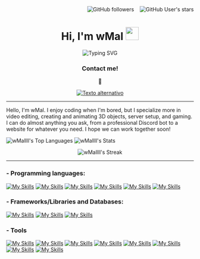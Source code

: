 <div style="text-align: right;">
    <img alt="GitHub followers" src="https://img.shields.io/github/followers/wMallll?style=social">
    &nbsp;&nbsp;
    <img alt="GitHub User's stars" src="https://img.shields.io/github/stars/wMallll?style=social">
</div>

<h1 align="center"><b>Hi, I'm wMal </b><img src="https://media.giphy.com/media/hvRJCLFzcasrR4ia7z/giphy.gif" width="35"></h1>
<!--  -->
<p align="center">
<img src="https://readme-typing-svg.demolab.com?font=Fira+Code&weight=100&size=24&pause=1000&random=false&width=570&lines=%E3%85%A4%E3%85%A4%E3%85%A4%E3%85%A4%E2%80%8E%E2%80%8E%E2%80%8E+%E2%80%8E%E2%80%8E++%E2%80%8E+%E2%80%8E++%E2%80%8E+%E2%80%8E%E2%80%8E+%E2%80%8E%E2%80%8E%E2%80%8E+Video+Editor+%F0%9F%8E%A5;%E3%85%A4%E3%85%A4%E3%85%A4%E3%85%A4%E2%80%8E+%E2%80%8E+%E2%80%8E+%E2%80%8E++%E2%80%8E+%E2%80%8E%E2%80%8E++%E2%80%8E%E2%80%8ECode+Creator+%F0%9F%92%BB;%E2%80%8E%E2%80%8E++%E2%80%8E+%E2%80%8E++%E2%80%8E+%E2%80%8E%E2%80%8E+%E2%80%8E+%E2%80%8E+Tech+%26+Creativity+Enthusiast+%F0%9F%9A%80;%E3%85%A4%E3%85%A4%E3%85%A4%E3%85%A4%E2%80%8E+%E2%80%8E+%E2%80%8E+Open+Source+Contributor+%F0%9F%A4%9D;Expert+in+Minecraft+server+configuration+%E2%9B%8F%EF%B8%8F" alt="Typing SVG" />
</p>
<p align="center">
<h3 align="center"><b>Contact me! </b></h3>
<p align="center">🔽</p>
<p align="center">
  <a href="https://discord.gg/wMal">
    <img src="https://dcbadge.vercel.app/api/shield/404404699022753792?style=flat&theme=clean&compact=true" alt="Texto alternativo">
  </a>
</p>
<hr>

Hello, I'm wMal. I enjoy coding when I'm bored, but I specialize more in video editing, creating and animating 3D objects, server setup, and gaming. I can do almost anything you ask, from a professional Discord bot to a website for whatever you need. I hope we can work together soon!

![wMallll's Top Languages](https://github-readme-stats.vercel.app/api/top-langs/?username=wMallll&theme=radical&show_icons=true&hide_border=false&layout=compact) ![wMallll's Stats](https://github-readme-stats.vercel.app/api?username=wMallll&theme=radical&show_icons=true&hide_border=false&count_private=true)
<p align="center">
  <img src="https://github-readme-streak-stats.herokuapp.com/?user=wMallll&theme=radical&hide_border=false" alt="wMallll's Streak">
</p>
<hr>

### - Programming languages:
[![My Skills](https://skillicons.dev/icons?i=ts)](https://www.typescriptlang.org/) [![My Skills](https://skillicons.dev/icons?i=js)](https://developer.mozilla.org/es/docs/Web/JavaScript)  [![My Skills](https://skillicons.dev/icons?i=py)](https://www.python.org/) [![My Skills](https://skillicons.dev/icons?i=nodejs)](https://nodejs.org/en) [![My Skills](https://skillicons.dev/icons?i=html)](https://developer.mozilla.org/es/docs/Web/HTML) [![My Skills](https://skillicons.dev/icons?i=css)](https://developer.mozilla.org/es/docs/Web/CSS) 

### - Frameworks/Libraries and Databases:
[![My Skills](https://skillicons.dev/icons?i=discordjs)](https://discord.js.org/) [![My Skills](https://skillicons.dev/icons?i=mysql)](https://www.mysql.com/) [![My Skills](https://skillicons.dev/icons?i=react)](https://es.react.dev/) 

### - Tools
[![My Skills](https://skillicons.dev/icons?i=windows)](https://www.microsoft.com/es-ar/) [![My Skills](https://skillicons.dev/icons?i=ubuntu)](https://ubuntu.com/) [![My Skills](https://skillicons.dev/icons?i=ae)](https://www.adobe.com/ar/products/aftereffects.html) [![My Skills](https://skillicons.dev/icons?i=ps)](https://www.adobe.com/ar/products/photoshop.html) [![My Skills](https://skillicons.dev/icons?i=figma)](https://www.figma.com/)  [![My Skills](https://skillicons.dev/icons?i=blender)](https://www.blender.org/)   [![My Skills](https://skillicons.dev/icons?i=vscode)](https://code.visualstudio.com/) [![My Skills](https://skillicons.dev/icons?i=discord)](https://discord.com) 
